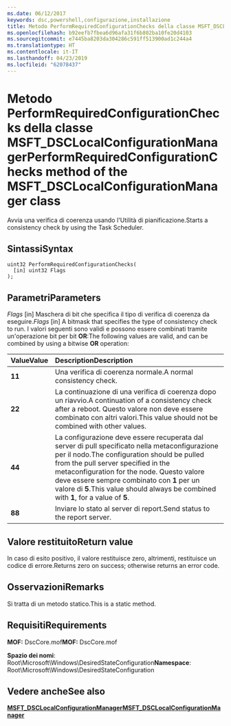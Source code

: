 ```yaml
---
ms.date: 06/12/2017
keywords: dsc,powershell,configurazione,installazione
title: Metodo PerformRequiredConfigurationChecks della classe MSFT_DSCLocalConfigurationManager
ms.openlocfilehash: b92eefb7fbea6d96afa31f6b802ba10fe20d4103
ms.sourcegitcommit: e7445ba8203da304286c591ff513900ad1c244a4
ms.translationtype: HT
ms.contentlocale: it-IT
ms.lasthandoff: 04/23/2019
ms.locfileid: "62078437"
---
```

# <a name="performrequiredconfigurationchecks-method-of-the-msftdsclocalconfigurationmanager-class"></a><span data-ttu-id="b2799-103">Metodo PerformRequiredConfigurationChecks della classe MSFT_DSCLocalConfigurationManager</span><span class="sxs-lookup"><span data-stu-id="b2799-103">PerformRequiredConfigurationChecks method of the MSFT_DSCLocalConfigurationManager class</span></span>

<span data-ttu-id="b2799-104">Avvia una verifica di coerenza usando l'Utilità di pianificazione.</span><span class="sxs-lookup"><span data-stu-id="b2799-104">Starts a consistency check by using the Task Scheduler.</span></span>

## <a name="syntax"></a><span data-ttu-id="b2799-105">Sintassi</span><span class="sxs-lookup"><span data-stu-id="b2799-105">Syntax</span></span>

```mof
uint32 PerformRequiredConfigurationChecks(
  [in] uint32 Flags
);
```

## <a name="parameters"></a><span data-ttu-id="b2799-106">Parametri</span><span class="sxs-lookup"><span data-stu-id="b2799-106">Parameters</span></span>

<span data-ttu-id="b2799-107">*Flags* \[in\] Maschera di bit che specifica il tipo di verifica di coerenza da eseguire.</span><span class="sxs-lookup"><span data-stu-id="b2799-107">*Flags* \[in\] A bitmask that specifies the type of consistency check to run.</span></span> <span data-ttu-id="b2799-108">I valori seguenti sono validi e possono essere combinati tramite un'operazione bit per bit **OR**:</span><span class="sxs-lookup"><span data-stu-id="b2799-108">The following values are valid, and can be combined by using a bitwise **OR** operation:</span></span>

|<span data-ttu-id="b2799-109">Value</span><span class="sxs-lookup"><span data-stu-id="b2799-109">Value</span></span> |<span data-ttu-id="b2799-110">Description</span><span class="sxs-lookup"><span data-stu-id="b2799-110">Description</span></span> |
|:--- |:---|
|<span data-ttu-id="b2799-111">**1**</span><span class="sxs-lookup"><span data-stu-id="b2799-111">**1**</span></span> | <span data-ttu-id="b2799-112">Una verifica di coerenza normale.</span><span class="sxs-lookup"><span data-stu-id="b2799-112">A normal consistency check.</span></span> |
|<span data-ttu-id="b2799-113">**2**</span><span class="sxs-lookup"><span data-stu-id="b2799-113">**2**</span></span> | <span data-ttu-id="b2799-114">La continuazione di una verifica di coerenza dopo un riavvio.</span><span class="sxs-lookup"><span data-stu-id="b2799-114">A continuation of a consistency check after a reboot.</span></span> <span data-ttu-id="b2799-115">Questo valore non deve essere combinato con altri valori.</span><span class="sxs-lookup"><span data-stu-id="b2799-115">This value should not be combined with other values.</span></span> |
|<span data-ttu-id="b2799-116">**4**</span><span class="sxs-lookup"><span data-stu-id="b2799-116">**4**</span></span> | <span data-ttu-id="b2799-117">La configurazione deve essere recuperata dal server di pull specificato nella metaconfigurazione per il nodo.</span><span class="sxs-lookup"><span data-stu-id="b2799-117">The configuration should be pulled from the pull server specified in the metaconfiguration for the node.</span></span> <span data-ttu-id="b2799-118">Questo valore deve essere sempre combinato con **1** per un valore di **5**.</span><span class="sxs-lookup"><span data-stu-id="b2799-118">This value should always be combined with **1**, for a value of **5**.</span></span> |
|<span data-ttu-id="b2799-119">**8**</span><span class="sxs-lookup"><span data-stu-id="b2799-119">**8**</span></span> | <span data-ttu-id="b2799-120">Inviare lo stato al server di report.</span><span class="sxs-lookup"><span data-stu-id="b2799-120">Send status to the report server.</span></span> |

## <a name="return-value"></a><span data-ttu-id="b2799-121">Valore restituito</span><span class="sxs-lookup"><span data-stu-id="b2799-121">Return value</span></span>

<span data-ttu-id="b2799-122">In caso di esito positivo, il valore restituisce zero, altrimenti, restituisce un codice di errore.</span><span class="sxs-lookup"><span data-stu-id="b2799-122">Returns zero on success; otherwise returns an error code.</span></span>

## <a name="remarks"></a><span data-ttu-id="b2799-123">Osservazioni</span><span class="sxs-lookup"><span data-stu-id="b2799-123">Remarks</span></span>

<span data-ttu-id="b2799-124">Si tratta di un metodo statico.</span><span class="sxs-lookup"><span data-stu-id="b2799-124">This is a static method.</span></span>

## <a name="requirements"></a><span data-ttu-id="b2799-125">Requisiti</span><span class="sxs-lookup"><span data-stu-id="b2799-125">Requirements</span></span>

<span data-ttu-id="b2799-126">**MOF:** DscCore.mof</span><span class="sxs-lookup"><span data-stu-id="b2799-126">**MOF:** DscCore.mof</span></span>

<span data-ttu-id="b2799-127">**Spazio dei nomi**: Root\Microsoft\Windows\DesiredStateConfiguration</span><span class="sxs-lookup"><span data-stu-id="b2799-127">**Namespace**: Root\Microsoft\Windows\DesiredStateConfiguration</span></span>

## <a name="see-also"></a><span data-ttu-id="b2799-128">Vedere anche</span><span class="sxs-lookup"><span data-stu-id="b2799-128">See also</span></span>

[<span data-ttu-id="b2799-129">**MSFT_DSCLocalConfigurationManager**</span><span class="sxs-lookup"><span data-stu-id="b2799-129">**MSFT_DSCLocalConfigurationManager**</span></span>](msft-dsclocalconfigurationmanager.md)